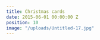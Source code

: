 ```yaml
---
title: Christmas cards
date: 2015-06-01 00:00:00 Z
position: 10
image: "/uploads/Untitled-17.jpg"
---
```


